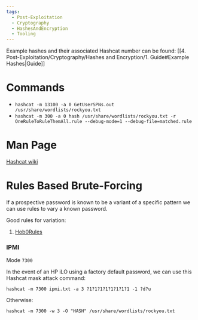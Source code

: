 ```yaml
---
tags:
  - Post-Exploitation
  - Cryptography
  - HashesAndEncryption
  - Tooling
---
```

Example hashes and their associated Hashcat number can be found: [[4. Post-Exploitation/Cryptography/Hashes and Encryption/1. Guide#Example Hashes|Guide]]


# Commands

* `hashcat -m 13100 -a 0 GetUserSPNs.out /usr/share/wordlists/rockyou.txt`
* `hashcat -m 300 -a 0 hash /usr/share/wordlists/rockyou.txt -r OneRuleToRuleThemAll.rule --debug-mode=1 --debug-file=matched.rule`

# Man Page

[Hashcat wiki](https://hashcat.net/wiki/doku.php?id=hashcat)
# Rules Based Brute-Forcing

If a prospective password is known to be a variant of a specific pattern we can use rules to vary a known password.

Good rules for variation:
1. [Hob0Rules](https://github.com/praetorian-inc/Hob0Rules)


### IPMI

Mode `7300`

In the event of an HP iLO using a factory default password, we can use this Hashcat mask attack command:
```
hashcat -m 7300 ipmi.txt -a 3 ?1?1?1?1?1?1?1?1 -1 ?d?u
```

Otherwise:

```shell-session
hashcat -m 7300 -w 3 -O "HASH" /usr/share/wordlists/rockyou.txt
```
